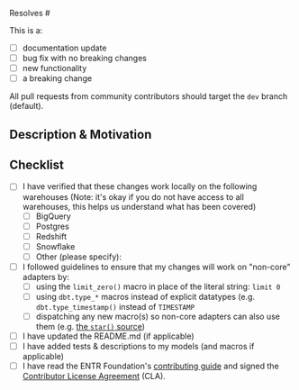 Resolves #<!-- issue number -->

This is a:
- [ ] documentation update
- [ ] bug fix with no breaking changes
- [ ] new functionality
- [ ] a breaking change

All pull requests from community contributors should target the `dev` branch (default).

## Description & Motivation
<!---
Describe your changes, and why you're making them.
-->

## Checklist

- [ ] I have verified that these changes work locally on the following warehouses (Note: it's okay if you do not have access to all warehouses, this helps us understand what has been covered)
    - [ ] BigQuery
    - [ ] Postgres
    - [ ] Redshift
    - [ ] Snowflake
    - [ ] Other (please specify):
- [ ] I followed guidelines to ensure that my changes will work on "non-core" adapters by:
    - [ ] using the `limit_zero()` macro in place of the literal string: `limit 0`
    - [ ] using `dbt.type_*` macros instead of explicit datatypes (e.g. `dbt.type_timestamp()` instead of `TIMESTAMP`
    - [ ] dispatching any new macro(s) so non-core adapters can also use them (e.g. [the `star()` source](https://github.com/dbt-labs/dbt-utils/blob/main/macros/sql/star.sql))
- [ ] I have updated the README.md (if applicable)
- [ ] I have added tests & descriptions to my models (and macros if applicable)
- [ ] I have read the ENTR Foundation's [contributing guide](https://entralliance.github.io/getting_involved.html#contributing) and signed the [Contributor License Agreement](https://docs.google.com/forms/d/e/1FAIpQLSe4Idku1IEvjEUqbxYby-vDI5BmESSJC0m1xeQUuEssRtODNQ/viewform?usp=sharing) (CLA).
